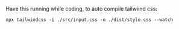 Have this running while coding, to auto compile tailwiind css:
```utf-8
npx tailwindcss -i ./src/input.css -o ./dist/style.css --watch
```